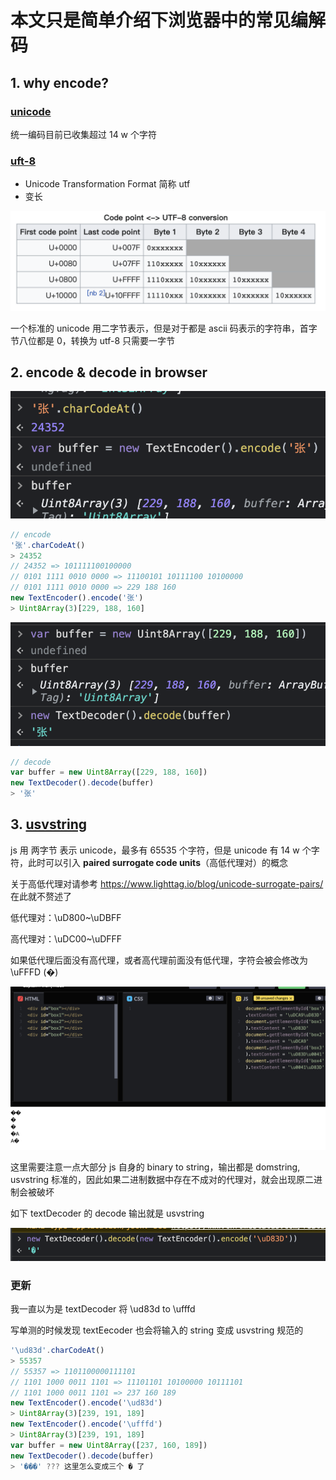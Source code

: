 # 本文只是简单介绍下浏览器中的常见编解码

## 1. why encode?

### [unicode](https://en.wikipedia.org/wiki/Unicode)

统一编码目前已收集超过 14 w 个字符

### [uft-8](https://en.wikipedia.org/wiki/UTF-8)

* Unicode Transformation Format 简称 utf
* 变长

![binary & utf8 conversion](https://github.com/wxpwxpwxp/wxp-js-essay/blob/master/examples/char-encode/screensnaps/binary%20%26%20utf8%20conversion.png)

一个标准的 unicode 用二字节表示，但是对于都是 ascii 码表示的字符串，首字节八位都是 0，转换为 utf-8 只需要一字节

## 2. encode & decode in browser

![encode utf example of zhang](https://github.com/wxpwxpwxp/wxp-js-essay/blob/master/examples/char-encode/screensnaps/encode%20utf%20example%20of%20zhang.png)

```js
// encode
'张'.charCodeAt()
> 24352
// 24352 => 101111100100000
// 0101 1111 0010 0000 => 11100101 10111100 10100000
// 0101 1111 0010 0000 => 229 188 160
new TextEncoder().encode('张')
> Uint8Array(3)[229, 188, 160]
```
![decode utf example of zhang](https://github.com/wxpwxpwxp/wxp-js-essay/blob/master/examples/char-encode/screensnaps/decode%20utf%20example%20of%20zhang.png)

```js
// decode
var buffer = new Uint8Array([229, 188, 160])
new TextDecoder().decode(buffer)
> '张'
```
## 3. [usvstring](https://developer.mozilla.org/en-US/docs/Web/API/USVString)
js 用 两字节 表示 unicode，最多有 65535 个字符，但是 unicode 有 14 w 个字符，此时可以引入 **paired surrogate code units**（高低代理对）的概念

关于高低代理对请参考 https://www.lighttag.io/blog/unicode-surrogate-pairs/ 在此就不赘述了

低代理对：\uD800~\uDBFF

高代理对：\uDC00~\uDFFF

如果低代理后面没有高代理，或者高代理前面没有低代理，字符会被会修改为 \uFFFD (�)

![unpaired surrogate code units](https://github.com/wxpwxpwxp/wxp-js-essay/blob/master/examples/char-encode/screensnaps/unpaired%20surrogate%20code%20units.png)

这里需要注意一点大部分 js 自身的 binary to string，输出都是 domstring, usvstring 标准的，因此如果二进制数据中存在不成对的代理对，就会出现原二进制会被破坏

如下 textDecoder 的 decode 输出就是 usvstring

![usvstring for textdecoder](https://github.com/wxpwxpwxp/wxp-js-essay/blob/master/examples/char-encode/screensnaps/usvstring%20for%20textdecoder.png)

### 更新

我一直以为是 textDecoder 将 \ud83d to \ufffd

写单测的时候发现 textEecoder 也会将输入的 string 变成 usvstring 规范的


```js
'\ud83d'.charCodeAt()
> 55357
// 55357 => 1101100000111101
// 1101 1000 0011 1101 => 11101101 10100000 10111101
// 1101 1000 0011 1101 => 237 160 189
new TextEncoder().encode('\ud83d')
> Uint8Array(3)[239, 191, 189]
new TextEncoder().encode('\ufffd')
> Uint8Array(3)[239, 191, 189]
var buffer = new Uint8Array([237, 160, 189])
new TextDecoder().decode(buffer)
> '���' ??? 这里怎么变成三个 � 了
```
